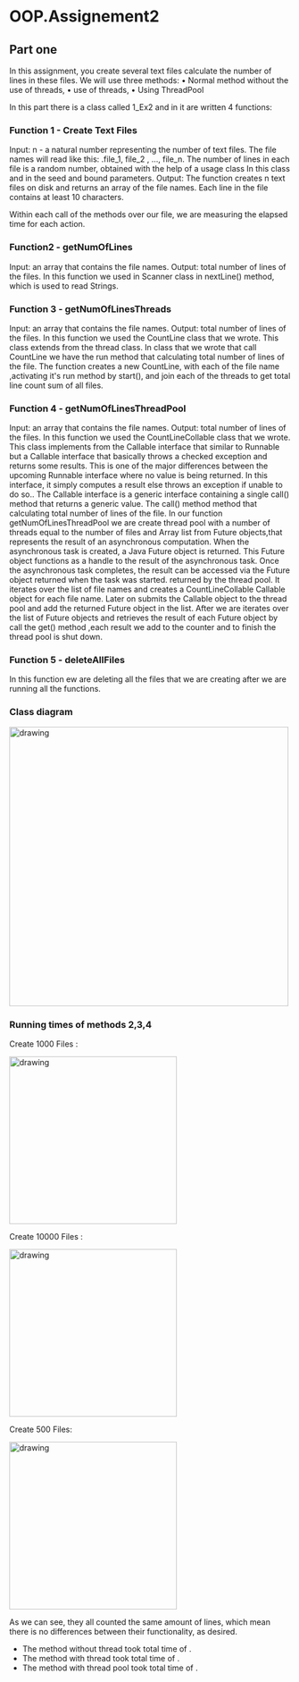 # OOP.Assignement2

## Part one  

In this assignment, you create several text files calculate the number of lines in these files. We will use three methods:
• Normal method without the use of threads,
• use of threads,
• Using ThreadPool 

In this part there is a class called 1_Ex2 and in it are written 4 functions:

### Function 1 - Create Text Files
Input:
n - a natural number representing the number of text files.
The file names will read like this:
.file_1, file_2 , …, file_n.
The number of lines in each file is a random number, obtained with the help of a usage class
In this class and in the seed and bound parameters.
Output: The function creates n text files on disk and returns an array
of the file names. Each line in the file contains at least 10 characters. 

Within each call of the methods over our file, we are measuring the elapsed time for each action.

### Function2 - getNumOfLines
Input: an array that contains the file names.
Output: total number of lines of the files.
In this function we used in Scanner class in nextLine() method, which is used to read Strings.

### Function 3 - getNumOfLinesThreads
Input: an array that contains the file names.
Output: total number of lines of the files.
In this function we used the CountLine class that we wrote. This class extends from the thread class.
In class that we wrote that call CountLine we have the run method that calculating total number of lines of the file. 
The function creates a new CountLine, with each of the file name ,activating it's run method by start(), and join each of the threads to get total line count sum of all files.

### Function 4 - getNumOfLinesThreadPool
Input: an array that contains the file names.
Output: total number of lines of the files.
In this function we used the CountLineCollable class that we wrote. This class implements from the Callable interface that similar to Runnable but a Callable interface that basically throws a checked exception and returns some results. This is one of the major differences between the upcoming Runnable interface where no value is being returned. In this interface, it simply computes a result else throws an exception if unable to do so..
The Callable interface is a generic interface containing a single call() method that returns a generic value.
The call() method method that calculating total number of lines of the file.
In our function getNumOfLinesThreadPool we are create thread pool with a number of threads equal to the number of files and Array list from Future objects,that represents the result of an asynchronous computation. When the asynchronous task is created, a Java Future object is returned. This Future object functions as a handle to the result of the asynchronous task. Once the asynchronous task completes, the result can be accessed via the Future object returned when the task was started. returned by the thread pool. It iterates over the list of file names and creates a CountLineCollable Callable object for each file name. Later on submits the Callable object to the thread pool and add the returned Future object in the list.
After we are iterates over the list of Future objects and retrieves the result of each Future object by call the get() method ,each result we add to the counter and
to finish the thread pool is shut down. 

### Function 5 - deleteAllFiles
In this function ew are deleting all the files that we are creating after we are running all the functions.

### Class diagram

<img src="https://user-images.githubusercontent.com/118892976/211375872-ad68ea9e-dffb-4ada-b337-bb94cf0512b0.png" alt="drawing" width="500"/>

### Running times of methods 2,3,4 
Create 1000 Files :

<img src="[https://user-images.githubusercontent.com/118892976/211306452-7c382fea-66c2-42eb-9334-32cfa059757f.png]" alt="drawing" width="300"/>


Create 10000 Files :

<img src="[https://user-images.githubusercontent.com/118892976/211307518-a7169a29-486f-49da-b109-6de9bae7ca72.png]" alt="drawing" width="300"/>

Create 500 Files:

<img src="[https://user-images.githubusercontent.com/118892976/211380197-98f6576a-aba1-4c87-9f02-347768348c3e.png]" alt="drawing" width="300"/>


As we can see, they all counted the same amount of lines, which mean there is no differences between their functionality, as desired. 
* The method without thread took total time of . 
* The method with thread took total time of .
*  The method with thread pool took total time of . 





 
